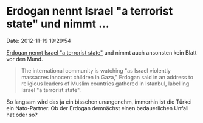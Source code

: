Erdogan nennt Israel \"a terrorist state\" und nimmt \...
=========================================================

Date: 2012-11-19 19:29:54

[Erdogan nennt Israel \"a terrorist
state\"](http://www.google.com/hostednews/afp/article/ALeqM5i5X7F40V78upvkdL8TryCLszXVTw)
und nimmt auch ansonsten kein Blatt vor den Mund.

> The international community is watching \"as Israel violently
> massacres innocent children in Gaza,\" Erdogan said in an address to
> religious leaders of Muslim countries gathered in Istanbul, labelling
> Israel \"a terrorist state\".

So langsam wird das ja ein bisschen unangenehm, immerhin ist die Türkei
ein Nato-Partner. Ob der Erdogan demnächst einen bedauerlichen Unfall
hat oder so?

